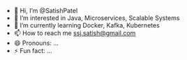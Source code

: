 - 👋 Hi, I’m @SatishPatel
- 👀 I’m interested in Java, Microservices, Scalable Systems
- 🌱 I’m currently learning Docker, Kafka, Kubernetes
- 📫 How to reach me ssj.satish@gmail.com
- 😄 Pronouns: ...
- ⚡ Fun fact: ...

<!---
javaterse/javaterse is a ✨ special ✨ repository because its `README.md` (this file) appears on your GitHub profile.
You can click the Preview link to take a look at your changes.
--->
